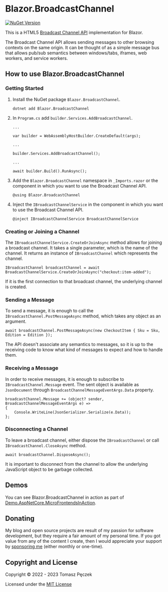 # Blazor.BroadcastChannel
[![NuGet Version](https://img.shields.io/nuget/v/Blazor.BroadcastChannel?label=Blazor.BroadcastChannel&logo=nuget)](https://www.nuget.org/packages/Blazor.BroadcastChannel/)

This is a HTML5 [Broadcast Channel API](https://developer.mozilla.org/en-US/docs/Web/API/Broadcast_Channel_API) implementation for Blazor.

The Broadcast Channel API allows sending messages to other browsing contexts on the same origin. It can be thought of as a simple message bus that allows pub/sub semantics between windows/tabs, iframes, web workers, and service workers.

## How to use Blazor.BroadcastChannel

### Getting Started

1. Install the NuGet package `Blazor.BroadcastChannel`.
    ```
    dotnet add Blazor.BroadcastChannel 
    ```
2. In `Program.cs` add `builder.Services.AddBroadcastChannel`.
    ```
    ...

    var builder = WebAssemblyHostBuilder.CreateDefault(args);

    ...

    builder.Services.AddBroadcastChannel();

    ...

    await builder.Build().RunAsync();
    ```
3. Add the `Blazor.BroadcastChannel` namespace in `_Imports.razor` or the component in which you want to use the Broadcast Channel API.
    ```
    @using Blazor.BroadcastChannel
    ```
4. Inject the `IBroadcastChannelService` in the component in which you want to use the Broadcast Channel API.
    ```
    @inject IBroadcastChannelService BroadcastChannelService
    ```

### Creating or Joining a Channel
The `IBroadcastChannelService.CreateOrJoinAsync` method allows for joining a broadcast channel. It takes a single parameter, which is the name of the channel.  It returns an instance of `IBroadcastChannel` which represents the channel.

```
IBroadcastChannel broadcastChannel = await BroadcastChannelService.CreateOrJoinAsync("checkout:item-added");
```

If it is the first connection to that broadcast channel, the underlying channel is created.

### Sending a Message
To send a message, it is enough to call the `IBroadcastChannel.PostMessageAsync` method, which takes any object as an argument.

```
await broadcastChannel.PostMessageAsync(new CheckoutItem { Sku = Sku, Edition = Edition });
```

The API doesn't associate any semantics to messages, so it is up to the receiving code to know what kind of messages to expect and how to handle them.

### Receiving a Message
In order to receive messages, it is enough to subscribe to `IBroadcastChannel.Message` event. The sent object is available as `JsonDocument` through `BroadcastChannelMessageEventArgs.Data` property.

```
broadcastChannel.Message += (object? sender, BroadcastChannelMessageEventArgs e) =>
{
    Console.WriteLine(JsonSerializer.Serialize(e.Data));
};
```

### Disconnecting a Channel
To leave a broadcast channel, either dispose the `IBroadcastChannel` or call `IBroadcastChannel.CloseAsync` method.

```
await broadcastChannel.DisposeAsync();
```

It is important to disconnect from the channel to allow the underlying JavaScript object to be garbage collected.

## Demos

You can see Blazor.BroadcastChannel in action as part of [Demo.AspNetCore.MicroFrontendsInAction](https://github.com/tpeczek/Demo.AspNetCore.MicroFrontendsInAction/tree/main/12-child-child-communication-with-blazor-webassembly-based-web-components).

## Donating

My blog and open source projects are result of my passion for software development, but they require a fair amount of my personal time. If you got value from any of the content I create, then I would appreciate your support by [sponsoring me](https://github.com/sponsors/tpeczek) (either monthly or one-time).

## Copyright and License

Copyright © 2022 - 2023 Tomasz Pęczek

Licensed under the [MIT License](https://github.com/tpeczek/Blazor.BroadcastChannel/blob/master/LICENSE.md)